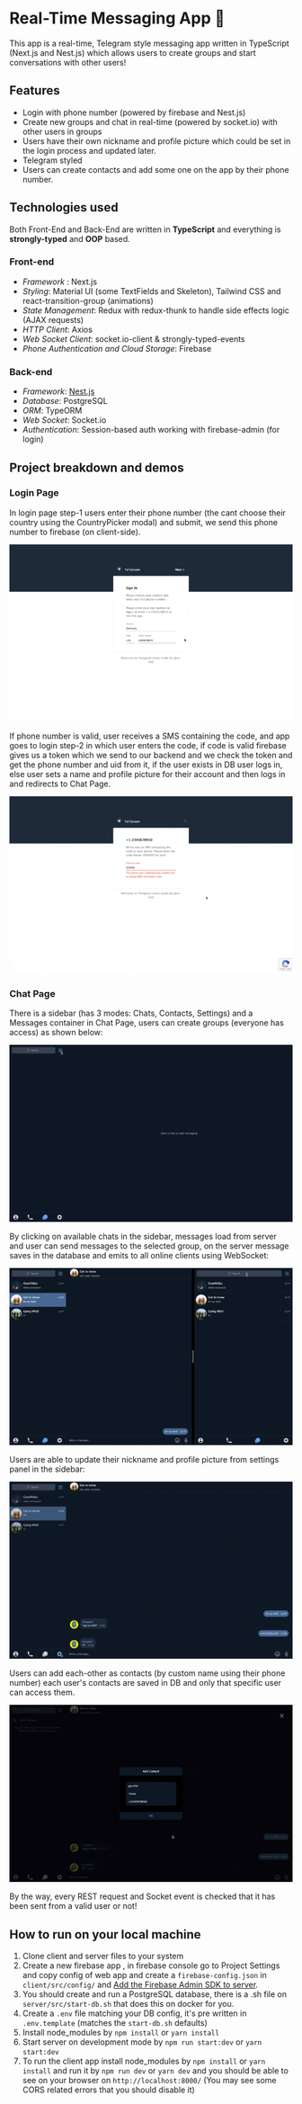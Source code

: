 # Real-Time Messaging App 💬

This app is a real-time, Telegram style messaging app written in TypeScript (Next.js and Nest.js) which allows users to create groups and start conversations with other users!

## Features

-   Login with phone number (powered by firebase and Nest.js)
-   Create new groups and chat in real-time (powered by socket.io) with other users in groups
-   Users have their own nickname and profile picture which could be set in the login process and updated later.
-   Telegram styled
-   Users can create contacts and add some one on the app by their phone number.

## Technologies used

Both Front-End and Back-End are written in **TypeScript** and everything is **strongly-typed** and **OOP** based.

### Front-end

-   _Framework_ : Next.js
-   _Styling_: Material UI (some TextFields and Skeleton), Tailwind CSS and react-transition-group (animations)
-   _State Management_: Redux with redux-thunk to handle side effects logic (AJAX requests)
-   _HTTP Client_: Axios
-   _Web Socket Client_: socket.io-client & strongly-typed-events
-   _Phone Authentication and Cloud Storage_: Firebase

### Back-end

-   _Framework_: [Nest.js](https://docs.nestjs.com/)
-   _Database_: PostgreSQL
-   _ORM_: TypeORM
-   _Web Socket_: Socket.io
-   _Authentication_: Session-based auth working with firebase-admin (for login)

## Project breakdown and demos

### Login Page

In login page step-1 users enter their phone number (the cant choose their country using the CountryPicker modal) and submit, we send this phone number to firebase (on client-side).

![Login Page Step 1](https://raw.githubusercontent.com/so-heil/messaging-app-frontend/master/public/demos/login-1.gif)

If phone number is valid, user receives a SMS containing the code, and app goes to login step-2 in which user enters the code, if code is valid firebase gives us a token which we send to our backend and we check the token and get the phone number and uid from it, if the user exists in DB user logs in, else user sets a name and profile picture for their account and then logs in and redirects to Chat Page.

![Login Page Step 2](https://raw.githubusercontent.com/so-heil/messaging-app-frontend/master/public/demos/login-2.gif)

### Chat Page

There is a sidebar (has 3 modes: Chats, Contacts, Settings) and a Messages container in Chat Page, users can create groups (everyone has access) as shown below:

![Creat Group](https://raw.githubusercontent.com/so-heil/messaging-app-frontend/master/public/demos/create-group.gif)

By clicking on available chats in the sidebar, messages load from server and user can send messages to the selected group, on the server message saves in the database and emits to all online clients using WebSocket:

![Chat](https://raw.githubusercontent.com/so-heil/messaging-app-frontend/master/public/demos/chat-2.gif)

Users are able to update their nickname and profile picture from settings panel in the sidebar:

![Update Profile](https://raw.githubusercontent.com/so-heil/messaging-app-frontend/master/public/demos/update-profile.gif)

Users can add each-other as contacts (by custom name using their phone number) each user's contacts are saved in DB and only that specific user can access them.

![Contacts](https://raw.githubusercontent.com/so-heil/messaging-app-frontend/master/public/demos/contacts.gif)

By the way, every REST request and Socket event is checked that it has been sent from a valid user or not!

## How to run on your local machine

1.  Clone client and server files to your system
2.  Create a new firebase app , in firebase console go to Project Settings and copy config of web app and create a `firebase-config.json` in `client/src/config/` and [Add the Firebase Admin SDK to server](https://firebase.google.com/docs/admin/setup).
3.  You should create and run a PostgreSQL database, there is a .sh file on `server/src/start-db.sh` that does this on docker for you.
4.  Create a `.env` file matching your DB config, it's pre written in `.env.template` (matches the `start-db.sh` defaults)
5.  Install node_modules by `npm install` or `yarn install`
6.  Start server on development mode by `npm run start:dev` or `yarn start:dev`
7.  To run the client app install node_modules by `npm install` or `yarn install` and run it by `npm run dev` or `yarn dev` and you should be able to see on your browser on `http://localhost:8000/` (You may see some CORS related errors that you should disable it)
